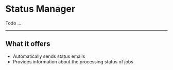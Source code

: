# Status Manager
Todo ...

---

## What it offers

* Automatically sends status emails
* Provides information about the processing status of jobs
